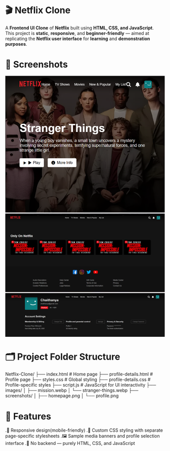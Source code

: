 # 🎬 **Netflix Clone**

A **Frontend UI Clone** of **Netflix** built using **HTML, CSS, and JavaScript**.  
This project is **static**, **responsive**, and **beginner-friendly** — aimed at replicating the **Netflix user interface** for **learning** and **demonstration purposes**.

# 🔗 **Screenshots**

![image alt](https://github.com/SuddamallaChaitanya/NETFLIX-CLONE/blob/29284999746915b28797a96be07249cf1c3ba277/Screenshot%202025-06-12%20214041.png)
![image alt](https://github.com/SuddamallaChaitanya/NETFLIX-CLONE/blob/d87ccf0c74835c243a6ff94b5ce4cc064112254b/Screenshot%202025-06-12%20205257.png)
![image alt](https://github.com/SuddamallaChaitanya/NETFLIX-CLONE/blob/5a6c9f4bffa373be3273dbec600c15819b3f9ecf/Screenshot%202025-06-12%20205354.png)

 # 🗂 **Project Folder Structure**
 
Netflix-Clone/
├── index.html                 # Home page
├── profile-details.html       # Profile page
├── styles.css                 # Global styling
├── profile-details.css        # Profile-specific styles
├── script.js                  # JavaScript for UI interactivity
├── images/
│   ├── mission.webp
│   └── stranger-things.webp
├── screenshots/
│   ├── homepage.png
│   └── profile.png

# 🧾 **Features**
.📱 Responsive design(mobile-friendly)
.🎨 Custom CSS styling with separate page-specific stylesheets
.🖼 Sample media banners and profile selection interface
.🔧 No backend — purely HTML, CSS, and JavaScript


